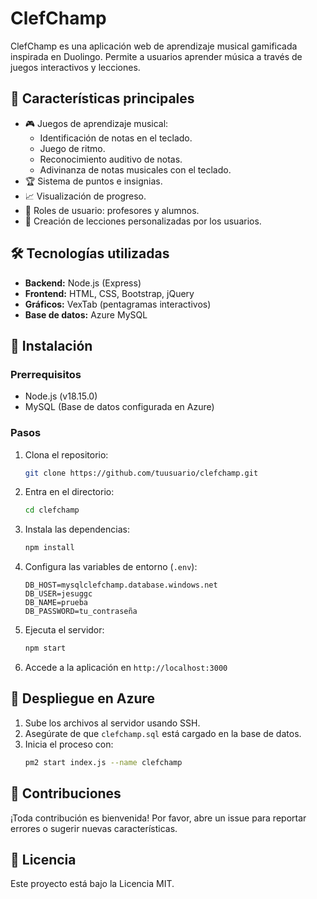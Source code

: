 # ClefChamp

ClefChamp es una aplicación web de aprendizaje musical gamificada inspirada en Duolingo. Permite a usuarios aprender música a través de juegos interactivos y lecciones.

## 🚀 Características principales
- 🎮 Juegos de aprendizaje musical:
  - Identificación de notas en el teclado.
  - Juego de ritmo.
  - Reconocimiento auditivo de notas.
  - Adivinanza de notas musicales con el teclado.
- 🏆 Sistema de puntos e insignias.
- 📈 Visualización de progreso.
- 👥 Roles de usuario: profesores y alumnos.
- 📝 Creación de lecciones personalizadas por los usuarios.

## 🛠️ Tecnologías utilizadas
- **Backend:** Node.js (Express)
- **Frontend:** HTML, CSS, Bootstrap, jQuery
- **Gráficos:** VexTab (pentagramas interactivos)
- **Base de datos:** Azure MySQL

## 📂 Instalación
### Prerrequisitos
- Node.js (v18.15.0)
- MySQL (Base de datos configurada en Azure)

### Pasos
1. Clona el repositorio:
   ```bash
   git clone https://github.com/tuusuario/clefchamp.git
   ```
2. Entra en el directorio:
   ```bash
   cd clefchamp
   ```
3. Instala las dependencias:
   ```bash
   npm install
   ```
4. Configura las variables de entorno (`.env`):
   ```env
   DB_HOST=mysqlclefchamp.database.windows.net
   DB_USER=jesuggc
   DB_NAME=prueba
   DB_PASSWORD=tu_contraseña
   ```
5. Ejecuta el servidor:
   ```bash
   npm start
   ```
6. Accede a la aplicación en `http://localhost:3000`

## 🚀 Despliegue en Azure
1. Sube los archivos al servidor usando SSH.
2. Asegúrate de que `clefchamp.sql` está cargado en la base de datos.
3. Inicia el proceso con:
   ```bash
   pm2 start index.js --name clefchamp
   ```

## 🧩 Contribuciones
¡Toda contribución es bienvenida! Por favor, abre un issue para reportar errores o sugerir nuevas características.

## 📄 Licencia
Este proyecto está bajo la Licencia MIT.

